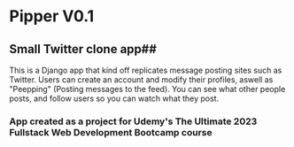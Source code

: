 # Pipper V0.1

## Small Twitter clone app##

This is a Django app that kind off replicates message posting sites such as Twitter. Users can create an account and modify their profiles, aswell as "Peepping" (Posting messages to the feed). You can see what other people posts, and follow users so you can watch what they post. 

### App created as a project for Udemy's The Ultimate 2023 Fullstack Web Development Bootcamp course 

